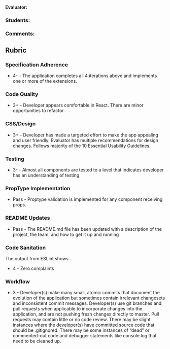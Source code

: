#### Evaluator:
### Students:
### Comments:

## Rubric

### Specification Adherence

* 4- - The application completes all 4 iterations above and implements one or more of the extensions.

### Code Quality

* 3+ - Developer appears comfortable in React. There are minor opportunities to refactor.

### CSS/Design

* 3+ - Developer has made a targeted effort to make the app appealing and user friendly. Evaluator has multiple recommendations for design changes. Follows majority of the 10 Essential Usability Guidelines.

### Testing

* 3- - Almost all components are tested to a level that indicates developer has an understanding of testing

### PropType Implementation

* Pass - Proptype validation is implemented for any component receiving props.

### README Updates

* Pass - The README.md file has been updated with a description of the project, the team, and how to get it up and
  running

### Code Sanitation

The output from ESLint shows…

* 4 - Zero complaints

### Workflow

* 3 - Developer(s) make many small, atomic commits that document the evolution of the application but sometimes contain irrelevant changesets and inconsistent commit messages. Developer(s) use git branches and pull requests when applicable to incorporate changes into the application, and are not pushing fresh changes directly to master. Pull requests may contain little or no code review. There may be slight instances where the developer(s) have committed source code that should be .gitignored. There may be some instances of “dead” or commented-out code and debugger statements like console.log that need to be cleaned up.
